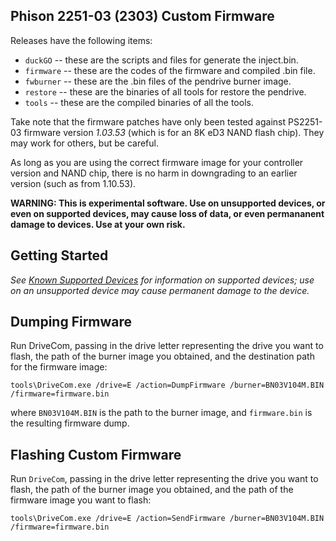 ## Phison 2251-03 (2303) Custom Firmware

Releases have the following items:
- `duckGO` -- these are the scripts and files for generate the inject.bin.
- `firmware` -- these are the codes of the firmware and compiled .bin file.
- `fwburner` -- these are the .bin files of the pendrive burner image.
- `restore` -- these are the binaries of all tools for restore the pendrive.
- `tools` -- these are the compiled binaries of all the tools.

Take note that the firmware patches have only been tested against PS2251-03 firmware version _1.03.53_ (which is for an 8K eD3 NAND flash chip). They may work for others, but be careful.

As long as you are using the correct firmware image for your controller version and NAND chip, there is no harm in downgrading to an earlier version (such as from 1.10.53).

**WARNING: This is experimental software. Use on unsupported devices, or even on supported devices, may cause loss of data, or even permananent damage to devices. Use at your own risk.**

## Getting Started
*See [Known Supported Devices](https://github.com/adamcaudill/Psychson/wiki/Known-Supported-Devices) for information on supported devices; use on an unsupported device may cause permanent damage to the device.*

## Dumping Firmware
Run DriveCom, passing in the drive letter representing the drive you want to flash, the path of the burner image you obtained, and the destination path for the firmware image:

    tools\DriveCom.exe /drive=E /action=DumpFirmware /burner=BN03V104M.BIN /firmware=firmware.bin

where `BN03V104M.BIN` is the path to the burner image, and `firmware.bin` is the resulting firmware dump.

## Flashing Custom Firmware
Run `DriveCom`, passing in the drive letter representing the drive you want to flash, the path of the burner image you obtained, and the path of the firmware image you want to flash:

    tools\DriveCom.exe /drive=E /action=SendFirmware /burner=BN03V104M.BIN /firmware=firmware.bin
